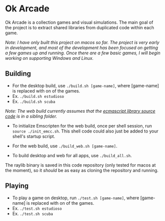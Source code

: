 # Ok Arcade

Ok Arcade is a collection games and visual simulations. The main goal of the project is to extract shared libraries from duplicated code within each game.

*_Note_: I have only built this project on macos so far. The project is very early in development, and most of the development has been focused on getting a few games up and running. Once there are a few basic games, I will begin working on supporting Windows and Linux.*

## Building
- For the desktop build, use `./build.sh [game-name]`, where [game-name] is replaced with on of the games.
- Ex. `./build.sh estudioso`
- Ex. `./build.sh scuba`


*_Note_: The web build currently assumes that the [ecmascript library source code](https://github.com/emscripten-core/emscripten) is in a sibling folder.*


- To initialize Emscripten for the web build, once per shell session, run `source ./init_emcc.sh`. This shell code could also just be added to your shell's startup script.
- For the web build, use `./build_web.sh [game-name]`.


- To build desktop and web for all apps, use `./build_all.sh`.

The raylib binary is saved in this code repository (only tested for macos at the moment), so it _should_ be as easy as cloning the repository and running.

## Playing
- To play a game on desktop, run `./test.sh [game-name]`, where [game-name] is replaced with on of the games.
- Ex. `./test.sh estudioso`
- Ex. `./test.sh scuba`
